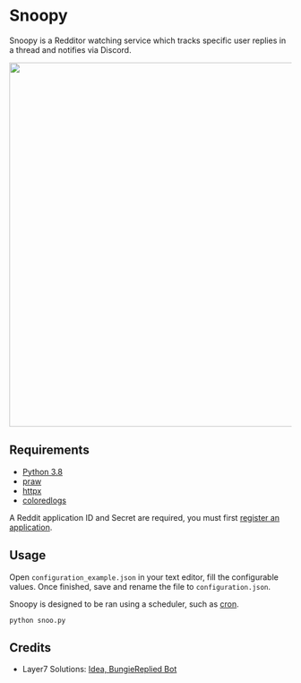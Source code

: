 # Snoopy

Snoopy is a Redditor watching service which tracks specific user replies in a thread and notifies via Discord.

<p align="center">
    <img src="https://i.imgur.com/duIOLWL.png" width="650px" draggable="false">
</p>

## Requirements

-   [Python 3.8](https://www.python.org/downloads/)
-   [praw](https://praw.readthedocs.io/en/latest/getting_started/installation.html)
-   [httpx](https://www.python-httpx.org/)
-   [coloredlogs](https://coloredlogs.readthedocs.io/en/latest/readme.html#installation)

A Reddit application ID and Secret are required, you must first [register an application](https://github.com/reddit-archive/reddit/wiki/OAuth2#getting-started).

## Usage

Open `configuration_example.json` in your text editor, fill the configurable values. Once finished, save and rename the file to `configuration.json`.

Snoopy is designed to be ran using a scheduler, such as [cron](https://en.wikipedia.org/wiki/Cron).

```
python snoo.py
```

## Credits

-   Layer7 Solutions: [Idea, BungieReplied Bot](https://bitbucket.org/layer7solutions/bungie-replied/)
